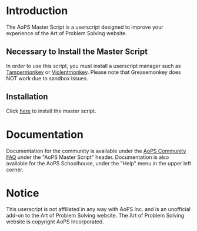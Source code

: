 # Introduction #
The AoPS Master Script is a userscript designed to improve your experience of the Art of Problem Solving website.
## Necessary to Install the Master Script ##
In order to use this script, you must install a userscript manager such as [Tampermonkey](https://tampermonkey.net/) or [Violentmonkey](https://violentmonkey.github.io/). Please note that Greasemonkey does NOT work due to sandbox issues.
## Installation ##
Click [here](https://raw.githubusercontent.com/pi-plus-45x23/aops-master-script/master/script.user.js) to install the master script.
# Documentation #
Documentation for the community is available under the [AoPS Community FAQ](https://artofproblemsolving.com/community/faq) under the "AoPS Master Script" header. Documentation is also available for the AoPS Schoolhouse, under the "Help" menu in the upper left corner.
# Notice #
This userscript is not affiliated in any way with AoPS Inc. and is an unofficial add-on to the Art of Problem Solving website. The Art of Problem Solving website is copyright AoPS Incorporated.
